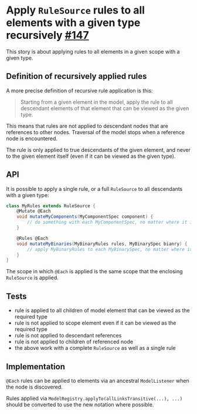 # Apply `RuleSource` rules to all elements with a given type recursively [#147](https://github.com/gradle/langos/issues/147)

This story is about applying rules to all elements in a given scope with a given type.

## Definition of recursively applied rules

A more precise definition of recursive rule application is this:

> Starting from a given element in the model, apply the rule to all descendant elements of that element that can be viewed as the given type.

This means that rules are not applied to descendant nodes that are references to other nodes. Traversal of the model stops when a reference node is encountered.

The rule is only applied to true descendants of the given element, and never to the given element itself (even if it can be viewed as the given type).

## API

It is possible to apply a single rule, or a full `RuleSource` to all descendants with a given type:

```groovy
class MyRules extends RuleSource {
    @Mutate @Each
    void mutateMyComponents(MyComponentSpec component) {
        // do something with each MyComponentSpec, no matter where it is in the model
    }

    @Rules @Each
    void mutateMyBinaries(MyBinaryRules rules, MyBinarySpec bianry) {
        // apply MyBinaryRules to each MyBinarySpec, no matter where it is in the model
    }
}
```

The scope in which `@Each` is applied is the same scope that the enclosing `RuleSource` is applied.

## Tests

* rule is applied to all children of model element that can be viewed as the required type
* rule is not applied to scope element even if it can be viewed as the required type
* rule is not applied to descendant references
* rule is not applied to children of referenced node
* the above work with a complete `RuleSource` as well as a single rule

## Implementation

`@Each` rules can be applied to elements via an ancestral `ModelListener` when the node is discovered.

Rules applied via `ModelRegistry.applyTo(allLinksTransitive(...), ...)` should be converted to use the new notation where possible.
